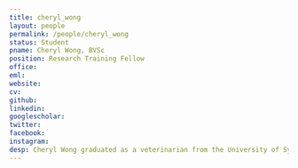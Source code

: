 ```yaml
---
title: cheryl_wong
layout: people
permalink: /people/cheryl_wong
status: Student
pname: Cheryl Wong, BVSc
position: Research Training Fellow
office:
eml:
website:
cv:
github:
linkedin:
googlescholar:
twitter:
facebook:
instagram:
desp: Cheryl Wong graduated as a veterinarian from the University of Sydney. She has 5 years of research experience investigating inflammatory and immune-mediated diseases from Cornell University's College of Veterinary Medicine and Brigham and Women's Hospital. Cheryl joins the Liu lab as a Biomedical Informatics Research Training Fellow, supported by a grant from the National Library of Medicine, NIH, while she completes a Master of Biomedical Informatics degree at HMS. Her interests are in developing comparative approaches to investigate genomic and epigenomic drivers of the immune response in cancer.
---
```

